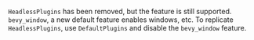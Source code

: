 `HeadlessPlugins` has been removed, but the feature is still supported. `bevy_window`, a new default feature enables windows, etc. To replicate `HeadlessPlugins`, use `DefaultPlugins` and disable the `bevy_window` feature.
